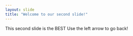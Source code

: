 ```yaml
---
layout: slide
title: "Welcome to our second slide!"
---
```

This second slide is the BEST
Use the left arrow to go back!
